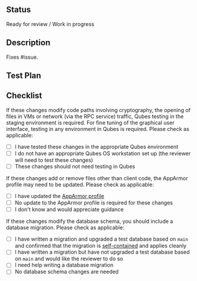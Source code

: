 ## Status

Ready for review / Work in progress

## Description

Fixes #issue.

## Test Plan


## Checklist

If these changes modify code paths involving cryptography, the opening of files in VMs or network (via the RPC service) traffic, Qubes testing in the staging environment is required. For fine tuning of the graphical user interface, testing in any environment in Qubes is required. Please check as applicable:

 - [ ] I have tested these changes in the appropriate Qubes environment
 - [ ] I do not have an appropriate Qubes OS workstation set up (the reviewer will need to test these changes)
 - [ ] These changes should not need testing in Qubes

If these changes add or remove files other than client code, the AppArmor profile may need to be updated. Please check as applicable:

 - [ ] I have updated the [AppArmor profile](https://github.com/freedomofpress/securedrop-client/blob/HEAD/files/usr.bin.securedrop-client)
 - [ ] No update to the AppArmor profile is required for these changes
 - [ ] I don't know and would appreciate guidance

If these changes modify the database schema, you should include a database migration. Please check as applicable:

 - [ ] I have written a migration and upgraded a test database based on `main` and confirmed that the migration is [self-contained] and applies cleanly
 - [ ] I have written a migration but have not upgraded a test database based on `main` and would like the reviewer to do so
 - [ ] I need help writing a database migration
 - [ ] No database schema changes are needed

[self-contained]: https://github.com/freedomofpress/securedrop-client#generating-and-running-database-migrations
